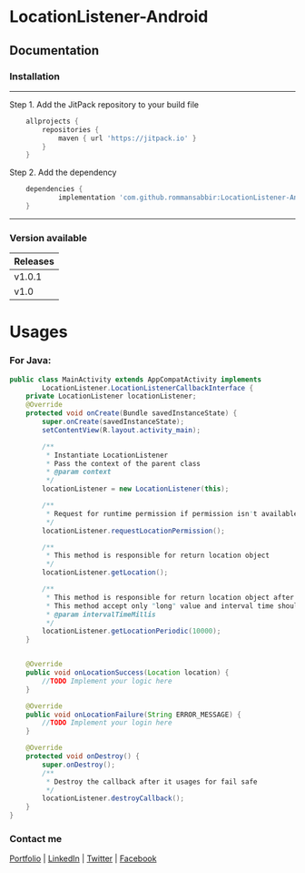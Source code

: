 # LocationListener-Android

## Documentation

### Installation
---
Step 1. Add the JitPack repository to your build file 

```gradle
	allprojects {
		repositories {
			maven { url 'https://jitpack.io' }
		}
	}
```

Step 2. Add the dependency

```gradle
	dependencies {
	        implementation 'com.github.rommansabbir:LocationListener-Android:Tag'
	}
```

---

### Version available

| Releases        
| ------------- |
| v1.0.1	      |
| v1.0          |


# Usages

### For Java: 

```java
public class MainActivity extends AppCompatActivity implements
        LocationListener.LocationListenerCallbackInterface {
    private LocationListener locationListener;
    @Override
    protected void onCreate(Bundle savedInstanceState) {
        super.onCreate(savedInstanceState);
        setContentView(R.layout.activity_main);

        /**
         * Instantiate LocationListener
         * Pass the context of the parent class
         * @param context
         */
        locationListener = new LocationListener(this);

        /**
         * Request for runtime permission if permission isn't available
         */
        locationListener.requestLocationPermission();

        /**
         * This method is responsible for return location object
         */
        locationListener.getLocation();

        /**
         * This method is responsible for return location object after a specific interval
         * This method accept only "long" value and interval time should be in milli second
         * @param intervalTimeMillis
         */
        locationListener.getLocationPeriodic(10000);
    }


    @Override
    public void onLocationSuccess(Location location) {
        //TODO Implement your logic here
    }

    @Override
    public void onLocationFailure(String ERROR_MESSAGE) {
        //TODO Implement your login here
    }

    @Override
    protected void onDestroy() {
        super.onDestroy();
        /**
         * Destroy the callback after it usages for fail safe
         */
        locationListener.destroyCallback();
    }
}
```


### Contact me
[Portfolio](https://www.rommansabbir.com/) | [LinkedIn](https://www.linkedin.com/in/rommansabbir/) | [Twitter](https://www.twitter.com/itzrommansabbir/) | [Facebook](https://www.facebook.com/itzrommansabbir/)

